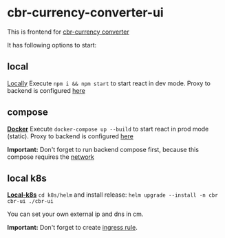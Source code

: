 # cbr-currency-converter-ui

This is frontend for [cbr-currency converter](https://github.com/CPTMUTCHELL/cbr-currency-converter)

It has following options to start:
## local
[Locally](#local)
Execute `npm i && npm start` to start react in dev mode. Proxy to backend is configured [here](https://github.com/CPTMUTCHELL/cbr-currency-converter-ui/blob/master/src/setupProxy.js)

## compose
[**Docker**](#compose)
Execute `docker-compose up --build` to start react in prod mode (static). Proxy to backend is configured [here](https://github.com/CPTMUTCHELL/cbr-currency-converter-ui/blob/master/nginx-compose.conf)

**Important:**
Don't forget to run backend compose first, because this compose requires the [network](https://github.com/CPTMUTCHELL/cbr-currency-converter/blob/k8s/docker-compose.yaml#L133)
## local k8s
[**Local-k8s**](#local-k8s)
`cd k8s/helm` and install release: `helm upgrade --install -n cbr cbr-ui ./cbr-ui`

You can set your own external ip and dns in cm.

**Important:**
Don't forget to create [ingress rule](https://github.com/CPTMUTCHELL/cbr-currency-converter/blob/k8s/k8s/helm/cbr-converter-chart/templates/ing.yml#L34). 



